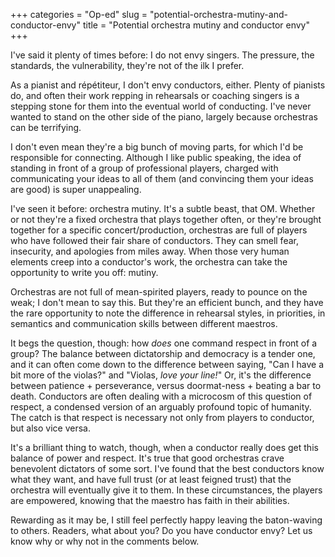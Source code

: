 +++
categories = "Op-ed"
slug = "potential-orchestra-mutiny-and-conductor-envy"
title = "Potential orchestra mutiny and conductor envy"
+++

I've said it plenty of times before: I do not envy singers. The pressure, the standards, the vulnerability, they're not of the ilk I prefer.

As a pianist and répétiteur, I don't envy conductors, either. Plenty of pianists do, and often their work repping in rehearsals or coaching singers is a stepping stone for them into the eventual world of conducting. I've never wanted to stand on the other side of the piano, largely because orchestras can be terrifying.

I don't even mean they're a big bunch of moving parts, for which I'd be responsible for connecting. Although I like public speaking, the idea of standing in front of a group of professional players, charged with communicating your ideas to all of them (and convincing them your ideas are good) is super unappealing.

I've seen it before: orchestra mutiny. It's a subtle beast, that OM. Whether or not they're a fixed orchestra that plays together often, or they're brought together for a specific concert/production, orchestras are full of players who have followed their fair share of conductors. They can smell fear, insecurity, and apologies from miles away. When those very human elements creep into a conductor's work, the orchestra can take the opportunity to write you off: mutiny.

Orchestras are not full of mean-spirited players, ready to pounce on the weak; I don't mean to say this. But they're an efficient bunch, and they have the rare opportunity to note the difference in rehearsal styles, in priorities, in semantics and communication skills between different maestros. 

It begs the question, though: how *does* one command respect in front of a group? The balance between dictatorship and democracy is a tender one, and it can often come down to the difference between saying, "Can I have a bit more of the violas?" and "Violas, *love your line!*" Or, it's the difference between patience + perseverance, versus doormat-ness + beating a bar to death. Conductors are often dealing with a microcosm of this question of respect, a condensed version of an arguably profound topic of humanity. The catch is that respect is necessary not only from players to conductor, but also vice versa. 

It's a brilliant thing to watch, though, when a conductor really does get this balance of power and respect. It's true that good orchestras crave benevolent dictators of some sort. I've found that the best conductors know what they want, and have full trust (or at least feigned trust) that the orchestra will eventually give it to them. In these circumstances, the players are empowered, knowing that the maestro has faith in their abilities.

Rewarding as it may be, I still feel perfectly happy leaving the baton-waving to others. Readers, what about you? Do you have conductor envy? Let us know why or why not in the comments below.
